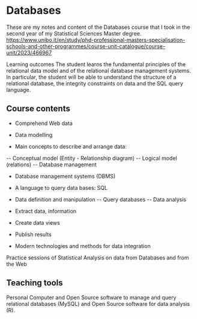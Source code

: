 # Databases

These are my notes and content of the Databases course that I took in the second year of my Statistical Sciences Master degree.
https://www.unibo.it/en/study/phd-professional-masters-specialisation-schools-and-other-programmes/course-unit-catalogue/course-unit/2023/466967

Learning outcomes
The student learns the fundamental principles of the relational data model and of the relational database management systems. In particular, the student will be able to understand the structure of a relational database, the integrity constraints on data and the SQL query language.

## Course contents
- Comprehend Web data
- Data modelling

- Main concepts to describe and arrange data:

-- Conceptual model (Entity - Relationship diagram)
-- Logical model (relations)
-- Database management

- Database management systems (DBMS)
- A language to query data bases: SQL

- Data definition and manipulation
-- Query databases
-- Data analysis
- Extract data, information
- Create data views
- Publish results
- Modern technologies and methods for data integration

Practice sessions of Statistical Analysis on data from Databases and from the Web

## Teaching tools
Personal Computer and Open Source software to manage and query relational databases (MySQL) and Open Source software for data analysis (R).
